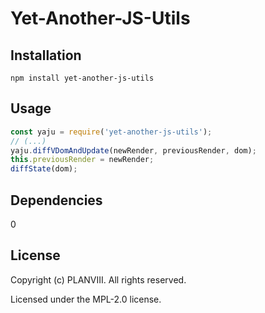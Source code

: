 # Yet-Another-JS-Utils

## Installation

```
npm install yet-another-js-utils
```

## Usage

```js
const yaju = require('yet-another-js-utils');
// (...)
yaju.diffVDomAndUpdate(newRender, previousRender, dom);
this.previousRender = newRender;
diffState(dom);
```

## Dependencies

0

## License

Copyright (c) PLANVIII. All rights reserved.

Licensed under the MPL-2.0 license.
